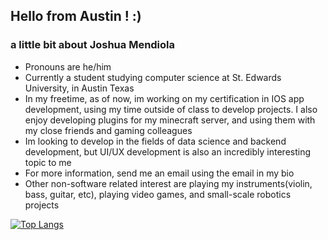 ## Hello from Austin ! :)

### a little bit about Joshua Mendiola
- Pronouns are he/him
- Currently a student studying computer science at St. Edwards University, in Austin Texas
- In my freetime, as of now, im working on my certification in IOS app development, using my time outside of class to
  develop projects. I also enjoy developing plugins for my minecraft server, and using them with my close friends and gaming colleagues
- Im looking to develop in the fields of data science and backend development, but UI/UX development is also an incredibly interesting topic to me
- For more information, send me an email using the email in my bio
- Other non-software related interest are playing my instruments(violin, bass, guitar, etc), playing video games, and small-scale robotics projects

[![Top Langs](https://github-readme-stats.vercel.app/api/top-langs/?username=JoshMendiola)](https://github.com/anuraghazra/github-readme-stats)
